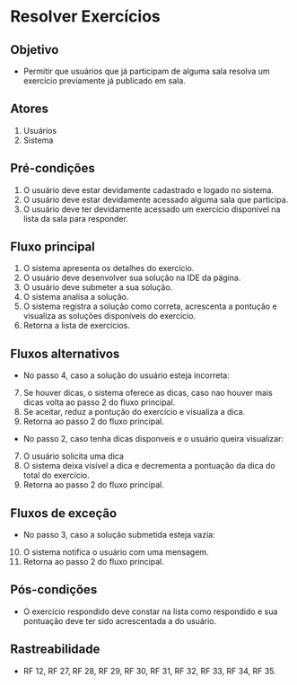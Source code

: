 # Resolver Exercícios

## Objetivo
* Permitir que usuários que já participam de alguma sala resolva um exercício previamente já publicado em sala.

## Atores
1. Usuários
2. Sistema

## Pré-condições
1. O usuário deve estar devidamente cadastrado e logado no sistema.
2. O usuário deve estar devidamente acessado alguma sala que participa.
3. O usuário deve ter devidamente acessado um exercício disponível na lista da sala para responder.

## Fluxo principal
1. O sistema apresenta os detalhes do exercício.
2. O usuário deve desenvolver sua solução na IDE da página.
3. O usuário deve submeter a sua solução.
4. O sistema analisa a solução.
5. O sistema registra a solução como correta, acrescenta a pontução e visualiza as soluções disponíveis do exercício.
6. Retorna a lista de exercícios.

## Fluxos alternativos
* No passo 4, caso a solução do usuário esteja incorreta:
7. Se houver dicas, o sistema oferece as dicas, caso nao houver mais dicas volta ao passo 2 do fluxo principal.
8. Se aceitar, reduz a pontução do exercício e visualiza a dica.
9. Retorna ao passo 2 do fluxo principal.

* No passo 2, caso tenha dicas disponveis e o usuário queira visualizar:
7. O usuário solicita uma dica
8. O sistema deixa visível a dica e decrementa a pontuação da dica do total do exercício.
9. Retorna ao passo 2 do fluxo principal.

## Fluxos de exceção

* No passo 3, caso a solução submetida esteja vazia:
10. O sistema notifica o usuário com uma mensagem.
11. Retorna ao passo 2 do fluxo principal.

## Pós-condições
* O exercício respondido deve constar na lista como respondido e sua pontuação deve ter sido acrescentada a do usuário.

## Rastreabilidade
* RF 12, RF 27, RF 28, RF 29, RF 30, RF 31, RF 32, RF 33, RF 34, RF 35.
